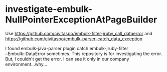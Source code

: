 # investigate-embulk-NullPointerExceptionAtPageBuilder
Use https://github.com/civitaspo/embulk-filter-jruby_call_dataerror and https://github.com/civitaspo/embulk-parser-catch_data_exception

I found embulk-java-parser plugin catch embulk-jruby-filter ::Embulk::DataError sometimes. This repository is for investigating the error.
But, I couldn't get the error. I can see it only in our company environment...why...
